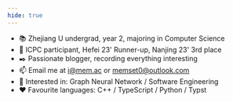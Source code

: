 ```yaml
---
hide: true
---
```


- 📚 Zhejiang U undergrad, year 2, majoring in Computer Science
- 🎯 ICPC participant, Hefei 23' Runner-up, Nanjing 23' 3rd place
- ✒️ Passionate blogger, recording everything interesting
- 📫 Email me at [i@mem.ac](mailto://i@mem.ac) or [memset0@outlook.com](mailto://memset0@outlook.com)
- 👀 Interested in: Graph Neural Network / Software Engineering
- ❤️ Favourite languages: C++ / TypeScript / Python / Typst
